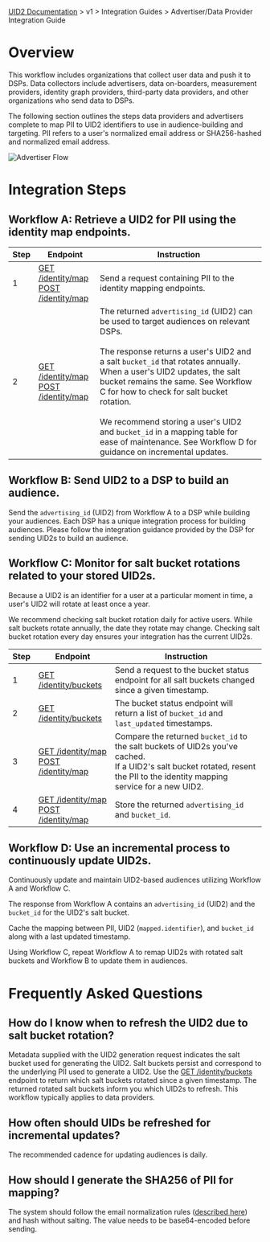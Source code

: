 [UID2 Documentation](../../README.md) > v1 > Integration Guides > Advertiser/Data Provider Integration Guide

# Overview

This workflow includes organizations that collect user data and push it to DSPs. Data collectors include advertisers, data on-boarders, measurement providers, identity graph providers, third-party data providers, and other organizations who send data to DSPs.

The following section outlines the steps data providers and advertisers complete to map PII to UID2 identifiers to use in audience-building and targeting. PII refers to a user's normalized email address or SHA256-hashed and normalized email address.

![Advertiser Flow](https://mermaid.ink/svg/eyJjb2RlIjoiICBzZXF1ZW5jZURpYWdyYW1cbiAgICBwYXJ0aWNpcGFudCBEUCBhcyBEYXRhIFByb3ZpZGVyXG4gICAgcGFydGljaXBhbnQgVUlEMiBhcyBVSUQyIFNlcnZpY2VcbiAgICBwYXJ0aWNpcGFudCBEU1BcbiAgICBEUC0-PlVJRDI6IEEtMTogU2VuZCBQSUkgdG8gaWRlbnRpdHkgbWFwcGluZyBzZXJ2aWNlLlxuICAgIFVJRDItPj5EUDogQS0yOiBTdG9yZSB0aGUgVUlEMiBhbmQgc2FsdCBidWNrZXQgcmV0dXJuZWQgZnJvbSB0aGUgaWRlbnRpdHkgbWFwcGluZyBzZXJ2aWNlLlxuICAgIERQLS0-PkRTUDogQi0xLiBTZW5kIHN0b3JlZCBVSUQyIHRvIERTUHMgdG8gY3JlYXRlIGF1ZGllbmNlcy5cbiAgICBsb29wIFNhbHQgQnVja2V0IFJvdGF0aW9uIFVJRDIgUmVmcmVzaFxuICAgICAgIERQLT4-VUlEMjogQy0xOiBNb25pdG9yIHNhbHQgYnVja2V0IHJvdGF0aW9ucyB1c2luZyB0aGUgYnVja2V0IHNlcnZpY2UuXG4gICAgICAgVUlEMi0-PkRQOiBDLTI6IFJldHVybiBzYWx0IGJ1Y2tldHMgcm90YXRlZCBzaW5jZSBhIGdpdmVuIHRpbWVzdGFtcC5cbiAgICAgICBEUC0-PlVJRDI6IEMtMzogQ2hlY2sgaWYgYW55IHN0b3JlZCBVSUQycyBzYWx0IGJ1Y2tldHMgcm90YXRlZC48YnI-SWYgdGhleSBkaWQsIHJlc2VuZCBQSUkgdG8gaWRlbnRpdHkgbWFwcGluZyBzZXJ2aWNlIGZvciBhIG5ldyBVSUQyLlxuICAgICAgIFVJRDItPj5EUDogQy00OiBTdG9yZSB0aGUgVUlEMiBhbmQgc2FsdCBidWNrZXQgcmV0dXJuZWQgZnJvbSB0aGUgaWRlbnRpdHkgbWFwcGluZyBzZXJ2aWNlLlxuICAgIGVuZFxuICAgIFxuIiwibWVybWFpZCI6e30sInVwZGF0ZUVkaXRvciI6ZmFsc2V9)

# Integration Steps

## Workflow A: Retrieve a UID2 for PII using the identity map endpoints.

| Step | Endpoint | Instruction |
| --- | --- | --- |
| 1 | [GET /identity/map](../endpoints/get-identity-map.md)<br>[POST /identity/map](../endpoints/post-identity-map.md) | Send a request containing PII to the identity mapping endpoints. |
| 2 | [GET /identity/map](../endpoints/get-identity-map.md)<br>[POST /identity/map](../endpoints/post-identity-map.md) | The returned `advertising_id` (UID2) can be used to target audiences on relevant DSPs.<br><br>The response returns a user's UID2 and a salt `bucket_id` that rotates annually. When a user's UID2 updates, the salt bucket remains the same. See Workflow C for how to check for salt bucket rotation.<br><br>We recommend storing a user's UID2 and `bucket_id` in a mapping table for ease of maintenance. See Workflow D for guidance on incremental updates. |

## Workflow B: Send UID2 to a DSP to build an audience.
Send the `advertising_id` (UID2) from Workflow A to a DSP while building your audiences. Each DSP has a unique integration process for building audiences. Please follow the integration guidance provided by the DSP for sending UID2s to build an audience.

## Workflow C: Monitor for salt bucket rotations related to your stored UID2s.
Because a UID2 is an identifier for a user at a particular moment in time, a user's UID2 will rotate at least once a year. 

We recommend checking salt bucket rotation daily for active users. While salt buckets rotate annually, the date they rotate may change. Checking salt bucket rotation every day ensures your integration has the current UID2s.

| Step | Endpoint | Instruction |
| --- | --- | --- |
| 1 | [GET /identity/buckets](../endpoints/get-identity-buckets.md) | Send a request to the bucket status endpoint for all salt buckets changed since a given timestamp. |
| 2 | [GET /identity/buckets](../endpoints/get-identity-buckets.md) | The bucket status endpoint will return a list of `bucket_id` and `last_updated` timestamps. |
| 3 | [GET /identity/map](../endpoints/get-identity-map.md)<br>[POST /identity/map](../endpoints/post-identity-map.md) | Compare the returned `bucket_id` to the salt buckets of UID2s you've cached.<br>If a UID2's salt bucket rotated, resent the PII to the identity mapping service for a new UID2. |
| 4 | [GET /identity/map](../endpoints/get-identity-map.md)<br>[POST /identity/map](../endpoints/post-identity-map.md) | Store the returned `advertising_id` and `bucket_id`. |

## Workflow D: Use an incremental process to continuously update UID2s.

Continuously update and maintain UID2-based audiences utilizing Workflow A and Workflow C.

The response from Workflow A contains an `advertising_id` (UID2) and the ```bucket_id``` for the UID2's salt bucket.

Cache the mapping between PII,  UID2 (`mapped.identifier`), and `bucket_id` along with a last updated timestamp.

Using Workflow C, repeat Workflow A to remap UID2s with rotated salt buckets and Workflow B to update them in audiences.

# Frequently Asked Questions
## How do I know when to refresh the UID2 due to salt bucket rotation?
Metadata supplied with the UID2 generation request indicates the salt bucket used for generating the UID2. Salt buckets persist and correspond to the underlying PII used to generate a UID2. Use the  [GET /identity/buckets](../endpoints/get-identity-buckets.md) endpoint to return which salt buckets rotated since a given timestamp. The returned rotated salt buckets inform you which UID2s to refresh. This workflow typically applies to data providers. 

## How often should UIDs be refreshed for incremental updates?
The recommended cadence for updating audiences is daily. 

## How should I generate the SHA256 of PII for mapping?
The system should follow the email normalization rules ([described here](../../README.md#email-normalization)) and hash without salting. The value needs to be base64-encoded before sending.